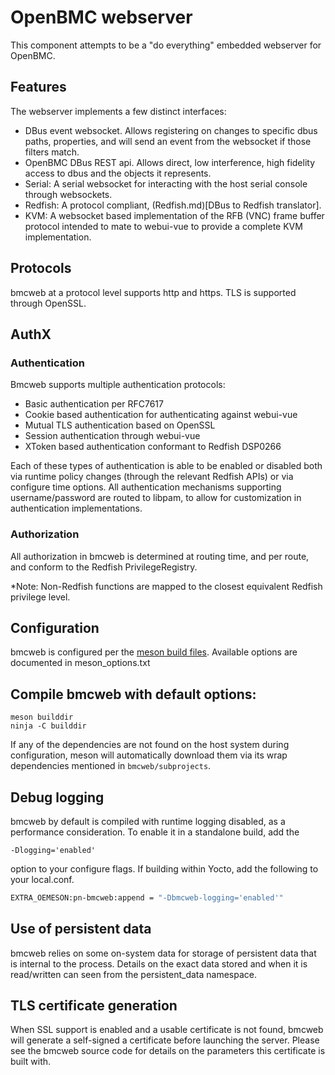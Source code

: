 # OpenBMC webserver #

This component attempts to be a "do everything" embedded webserver for OpenBMC.


## Features ##
The webserver implements a few distinct interfaces:
+ DBus event websocket.  Allows registering on changes to specific dbus paths,
  properties, and will send an event from the websocket if those filters match.
+ OpenBMC DBus REST api.  Allows direct, low interference, high fidelity access
  to dbus and the objects it represents.
+ Serial: A serial websocket for interacting with the host serial console
  through websockets.
+ Redfish: A protocol compliant, (Redfish.md)[DBus to Redfish translator].
+ KVM: A websocket based implementation of the RFB (VNC) frame buffer protocol
  intended to mate to webui-vue to provide a complete KVM implementation.

## Protocols ##
bmcweb at a protocol level supports http and https.  TLS is supported through
OpenSSL.

## AuthX ##
### Authentication ###
Bmcweb supports multiple authentication protocols:
+ Basic authentication per RFC7617
+ Cookie based authentication for authenticating against webui-vue
+ Mutual TLS authentication based on OpenSSL
+ Session authentication through webui-vue
+ XToken based authentication conformant to Redfish DSP0266

Each of these types of authentication is able to be enabled or disabled both via
runtime policy changes (through the relevant Redfish APIs) or via configure time
options.  All authentication mechanisms supporting username/password are routed
to libpam, to allow for customization in authentication implementations.

### Authorization ###
All authorization in bmcweb is determined at routing time, and per route, and
conform to the Redfish PrivilegeRegistry.

*Note: Non-Redfish functions are mapped to the closest equivalent Redfish
privilege level.

## Configuration

bmcweb is configured per the
[meson build files](https://mesonbuild.com/Build-options.html).  Available
options are documented in meson_options.txt

## Compile bmcweb with default options:
```ascii
meson builddir
ninja -C builddir
```

If any of the dependencies are not found on the host system during
configuration, meson will automatically download them via its wrap dependencies
mentioned in `bmcweb/subprojects`.

## Debug logging
bmcweb by default is compiled with runtime logging disabled, as a performance
consideration.  To enable it in a standalone build, add the
```ascii
-Dlogging='enabled'
```
option to your configure flags.  If building within Yocto, add the following to your local.conf.
```bash
EXTRA_OEMESON:pn-bmcweb:append = "-Dbmcweb-logging='enabled'"
```

## Use of persistent data
bmcweb relies on some on-system data for storage of persistent data that is
internal to the process.  Details on the exact data stored and when it is
read/written can seen from the persistent_data namespace.

## TLS certificate generation
When SSL support is enabled and a usable certificate is not found, bmcweb will
generate a self-signed a certificate before launching the server.  Please see
the bmcweb source code for details on the parameters this certificate is built
with.

